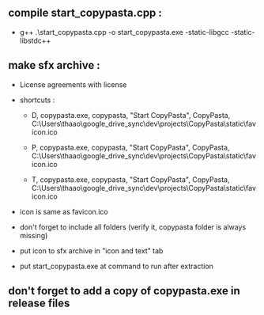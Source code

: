 ## compile start_copypasta.cpp :

- g++ .\start_copypasta.cpp -o start_copypasta.exe -static-libgcc -static-libstdc++

## make sfx archive :

- License agreements with license

- shortcuts :
    - D, copypasta.exe, copypasta, "Start CopyPasta", CopyPasta, C:\Users\thaao\google_drive_sync\dev\projects\CopyPasta\static\favicon.ico
    
    - P, copypasta.exe, copypasta, "Start CopyPasta", CopyPasta, C:\Users\thaao\google_drive_sync\dev\projects\CopyPasta\static\favicon.ico
    
    - T, copypasta.exe, copypasta, "Start CopyPasta", CopyPasta, C:\Users\thaao\google_drive_sync\dev\projects\CopyPasta\static\favicon.ico

- icon is same as favicon.ico

- don't forget to include all folders (verify it, copypasta folder is always missing)

- put icon to sfx archive in "icon and text" tab 

- put start_copypasta.exe at command to run after extraction


## don't forget to add a copy of copypasta.exe in release files